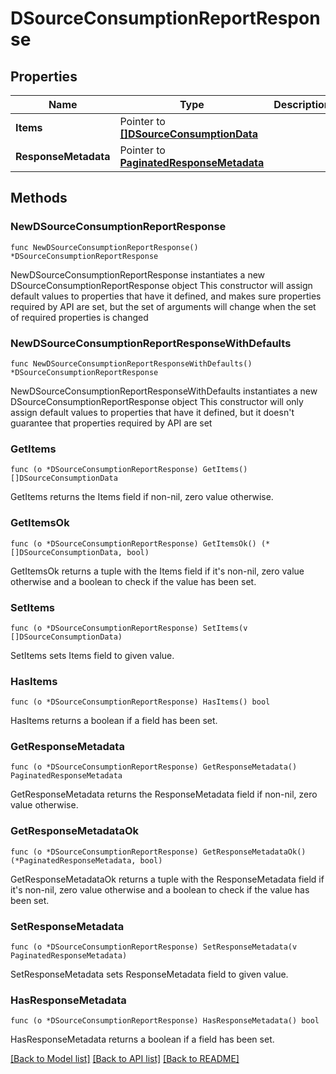 # DSourceConsumptionReportResponse

## Properties

Name | Type | Description | Notes
------------ | ------------- | ------------- | -------------
**Items** | Pointer to [**[]DSourceConsumptionData**](DSourceConsumptionData.md) |  | [optional] 
**ResponseMetadata** | Pointer to [**PaginatedResponseMetadata**](PaginatedResponseMetadata.md) |  | [optional] 

## Methods

### NewDSourceConsumptionReportResponse

`func NewDSourceConsumptionReportResponse() *DSourceConsumptionReportResponse`

NewDSourceConsumptionReportResponse instantiates a new DSourceConsumptionReportResponse object
This constructor will assign default values to properties that have it defined,
and makes sure properties required by API are set, but the set of arguments
will change when the set of required properties is changed

### NewDSourceConsumptionReportResponseWithDefaults

`func NewDSourceConsumptionReportResponseWithDefaults() *DSourceConsumptionReportResponse`

NewDSourceConsumptionReportResponseWithDefaults instantiates a new DSourceConsumptionReportResponse object
This constructor will only assign default values to properties that have it defined,
but it doesn't guarantee that properties required by API are set

### GetItems

`func (o *DSourceConsumptionReportResponse) GetItems() []DSourceConsumptionData`

GetItems returns the Items field if non-nil, zero value otherwise.

### GetItemsOk

`func (o *DSourceConsumptionReportResponse) GetItemsOk() (*[]DSourceConsumptionData, bool)`

GetItemsOk returns a tuple with the Items field if it's non-nil, zero value otherwise
and a boolean to check if the value has been set.

### SetItems

`func (o *DSourceConsumptionReportResponse) SetItems(v []DSourceConsumptionData)`

SetItems sets Items field to given value.

### HasItems

`func (o *DSourceConsumptionReportResponse) HasItems() bool`

HasItems returns a boolean if a field has been set.

### GetResponseMetadata

`func (o *DSourceConsumptionReportResponse) GetResponseMetadata() PaginatedResponseMetadata`

GetResponseMetadata returns the ResponseMetadata field if non-nil, zero value otherwise.

### GetResponseMetadataOk

`func (o *DSourceConsumptionReportResponse) GetResponseMetadataOk() (*PaginatedResponseMetadata, bool)`

GetResponseMetadataOk returns a tuple with the ResponseMetadata field if it's non-nil, zero value otherwise
and a boolean to check if the value has been set.

### SetResponseMetadata

`func (o *DSourceConsumptionReportResponse) SetResponseMetadata(v PaginatedResponseMetadata)`

SetResponseMetadata sets ResponseMetadata field to given value.

### HasResponseMetadata

`func (o *DSourceConsumptionReportResponse) HasResponseMetadata() bool`

HasResponseMetadata returns a boolean if a field has been set.


[[Back to Model list]](../README.md#documentation-for-models) [[Back to API list]](../README.md#documentation-for-api-endpoints) [[Back to README]](../README.md)


